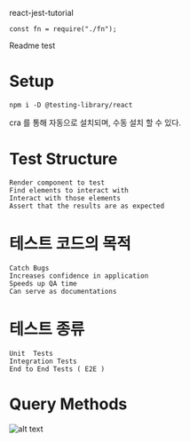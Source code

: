 react-jest-tutorial

```
const fn = require("./fn");
```

Readme test

# Setup

```
npm i -D @testing-library/react
```

cra 를 통해 자동으로 설치되며, 수동 설치 할 수 있다.

# Test Structure

```
Render component to test
Find elements to interact with
Interact with those elements
Assert that the results are as expected
```

# 테스트 코드의 목적

```
Catch Bugs
Increases confidence in application
Speeds up QA time
Can serve as documentations
```

# 테스트 종류

```
Unit  Tests
Integration Tests
End to End Tests ( E2E )
```

# Query Methods

![alt text](https://user-images.githubusercontent.com/40695665/134767397-519c50eb-4acf-4cf6-89e0-a039ff2b89db.png)
